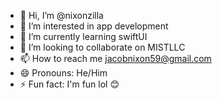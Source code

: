 - 👋 Hi, I’m @nixonzilla
- 👀 I’m interested in app development
- 🌱 I’m currently learning swiftUI
- 💞️ I’m looking to collaborate on MISTLLC
- 📫 How to reach me jacobnixon59@gmail.com
- 😄 Pronouns: He/Him
- ⚡ Fun fact: I'm fun lol 😊

<!---
nixonzilla/nixonzilla is a ✨ special ✨ repository because its `README.md` (this file) appears on your GitHub profile.
You can click the Preview link to take a look at your changes.
--->
